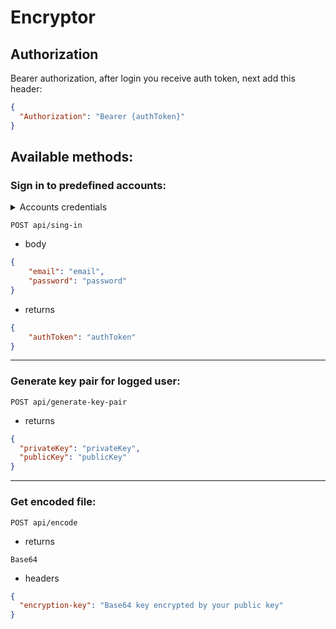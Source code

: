 # Encryptor

## Authorization
Bearer authorization, after login you receive auth token, next add this header:
```json
{
  "Authorization": "Bearer {authToken}"
}
```

## Available methods:
### Sign in to predefined accounts:
<details>
    <summary>Accounts credentials</summary>

    #### Account 1:
    email: test@test.com
    password: zaq1@WSX

    #### Account 2:
    email: test2@test.com
    password: zaq1@WSX 
</details>

``` 
POST api/sing-in
```
* body
```json
{
    "email": "email",
    "password": "password"
}
```
* returns
```json
{
    "authToken": "authToken"
}
```
***
### Generate key pair for logged user:

``` 
POST api/generate-key-pair
```
* returns
```json
{
  "privateKey": "privateKey",
  "publicKey": "publicKey"
}
```
***
### Get encoded file:

``` 
POST api/encode
```
* returns
```chunck
Base64
```
* headers
```json
{
  "encryption-key": "Base64 key encrypted by your public key"
}
``` 